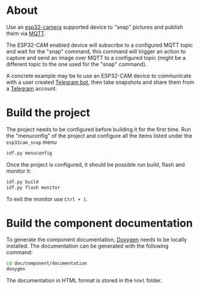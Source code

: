 # About

Use an [esp32-camera](https://components.espressif.com/components/espressif/esp32-camera/versions/2.0.15) supported device to "snap" pictures and publish them via [MQTT](https://docs.espressif.com/projects/esp-idf/en/latest/esp32/api-reference/protocols/mqtt.html).

The ESP32-CAM enabled device will subscribe to a configured MQTT topic and wait for the "snap" command, this command will trigger an action to capture and send an image over MQTT to a configured topic (might be a different topic to the one used for the "snap" command).

A concrete example may be to use an ESP32-CAM device to communicate with a user created [Telegram bot](https://github.com/apicov/telegram_bot_esp32_cam), then take snapshots and share them from a [Telegram](https://telegram.org/) account.

# Build the project

The project needs to be configured before building it for the first time. Run the "menuconfig" of the project and configure all the items listed under the `esp32cam_snap` menu
```sh
idf.py menuconfig
```

Once the project is configured, it should be possible run build, flash and monitor it:
  ```sh
  idf.py build
  idf.py flash monitor
  ```

To exit the monitor use `Ctrl + ]`.


# Build the component documentation

To generate the component documentation, [Doxygen](https://www.doxygen.nl/) needs to be
locally installed. The documentation can be generated with the following command:

 ```sh
 cd doc/component/documentation
 doxygen
 ```

The documentation in HTML format is stored in the `html` folder.
